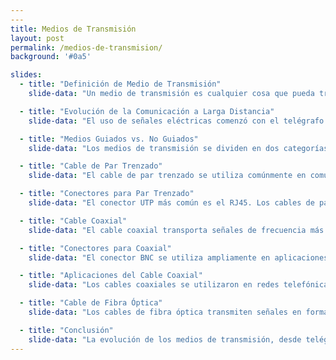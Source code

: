 ```yaml
---
---
title: Medios de Transmisión
layout: post
permalink: /medios-de-transmision/
background: '#0a5'

slides:
  - title: "Definición de Medio de Transmisión"
    slide-data: "Un medio de transmisión es cualquier cosa que pueda transportar información de una fuente a un destino. En comunicaciones de datos, esto se refiere típicamente a espacio libre, cables metálicos o cables de fibra óptica."

  - title: "Evolución de la Comunicación a Larga Distancia"
    slide-data: "El uso de señales eléctricas comenzó con el telégrafo de Morse en el siglo XIX. El teléfono fue inventado en 1869, extendiendo la voz humana a través de medios metálicos. La comunicación inalámbrica comenzó en 1895 con Hertz."

  - title: "Medios Guiados vs. No Guiados"
    slide-data: "Los medios de transmisión se dividen en dos categorías: <br><strong>Guiados:</strong> Cables de par trenzado, cables coaxiales, cables de fibra óptica. <br><strong>No guiados:</strong> Espacio libre, donde las señales se propagan sin un medio físico."

  - title: "Cable de Par Trenzado"
    slide-data: "El cable de par trenzado se utiliza comúnmente en comunicaciones. <br><strong>UTP:</strong> Par Trenzado No Apantallado, efectivo para minimizar la interferencia. <br><strong>STP:</strong> Par Trenzado Apantallado, tiene una envoltura de metal para reducir el ruido. Las categorías definidas por la EIA van del 1 (más bajo) al 7 (más alto)."

  - title: "Conectores para Par Trenzado"
    slide-data: "El conector UTP más común es el RJ45. Los cables de par trenzado se utilizan en líneas telefónicas y DSL, proporcionando canales de voz y datos."

  - title: "Cable Coaxial"
    slide-data: "El cable coaxial transporta señales de frecuencia más alta. Consiste en un conductor central y un escudo exterior que sirve como conductor y protección contra el ruido. Las clasificaciones RG categorizan los cables coaxiales según especificaciones."

  - title: "Conectores para Coaxial"
    slide-data: "El conector BNC se utiliza ampliamente en aplicaciones coaxiales. Los conectores BNC T se utilizan en redes Ethernet, mientras que los terminadores evitan la reflexión de la señal."

  - title: "Aplicaciones del Cable Coaxial"
    slide-data: "Los cables coaxiales se utilizaron en redes telefónicas analógicas y todavía se aplican en televisión por cable y LANs Ethernet, aunque han sido reemplazados en gran medida por cables de fibra óptica."

  - title: "Cable de Fibra Óptica"
    slide-data: "Los cables de fibra óptica transmiten señales en forma de luz. La luz cambia de dirección al entrar en diferentes sustancias, lo que permite una transmisión de datos a alta velocidad."

  - title: "Conclusión"
    slide-data: "La evolución de los medios de transmisión, desde telégrafos hasta fibra óptica, ha mejorado la calidad y velocidad de la comunicación. Seleccionar el medio apropiado es crucial para aplicaciones específicas."
---
```



    

